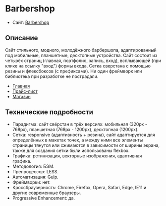 # Barbershop

* Сайт: [Barbershop](http://sergeybosak.github.io/barbershop)

## Описание

Сайт стильного, модного, молодёжного барбершопа, адаптированный под мобильные, планшетные, десктопные устройства. Сайт состоит из четырёх страниц (главная, портфолио, запись, вход), всплывающей (при клике на ссылку "вход") формы входа. Сетка сверстана с помощью резины и флексбоксов (с префиксами). Ни один фреймворк или библиотека при разработке не пострадали.

* [Главная](http://sergeybosak.github.io/barbershop)
* [Прайс-лист](https://sergeybosak.github.io/barbershop/price.html)
* [Магазин](https://sergeybosak.github.io/barbershop/shop.html)

## Технические подробности

* Парадигма: сайт свёрстан в трёх версиях: мобильная (320px - 768px), планшетная (768px - 1200px), десктопная (1200px).
* Сетка: responsive (адаптивность + резина), сайт адаптируется для определённых в макетах точек, а между ними все элементы страницы тянутся или сжимаются в зависимости от ширины экрана, также для создания сетки были использованы flexbox.
* Графика: ретинизация, векторные изображения, адаптивная графика.
* Методология: БЭМ.
* Препроцессор: LESS.
* Автоматизация: Gulp.
* Фреймворки: нет.
* Кроссбраузерность: Chrome, Firefox, Opera, Safari, Edge, IE11 и другие современные браузеры.
* Progressive Enhancement: да.
